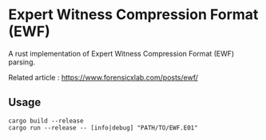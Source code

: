 # Expert Witness Compression Format (EWF) 
A rust implementation of Expert Witness Compression Format (EWF) parsing.

Related article : https://www.forensicxlab.com/posts/ewf/


## Usage 
```
cargo build --release
cargo run --release -- [info|debug] "PATH/TO/EWF.E01"
```

